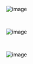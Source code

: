 ![image](https://github.com/HargunaniHarsha/Customer-Relationship-Management/assets/90439153/896cef27-9d3f-477f-af12-31a8774f8057)

<br>

![image](https://github.com/HargunaniHarsha/Customer-Relationship-Management/assets/90439153/2f168179-6530-4ca1-9efb-39f3d4f18f81)

<br>

![image](https://github.com/HargunaniHarsha/Customer-Relationship-Management/assets/90439153/434feaca-b2ff-4fef-a27e-e34aa56de438)

<br>
